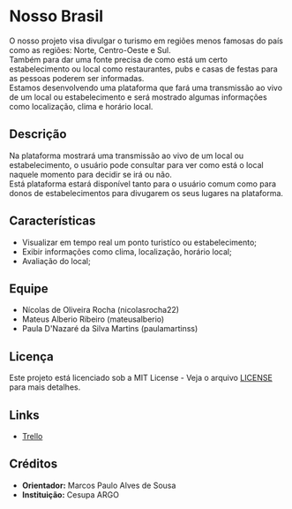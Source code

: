 # Nosso Brasil

O nosso projeto visa divulgar o turismo em regiões menos famosas do país como as
regiões: Norte, Centro-Oeste e Sul.\
Também para dar uma fonte precisa de como está um certo estabelecimento ou
local como restaurantes, pubs e casas de festas para as pessoas poderem ser informadas.
\
Estamos desenvolvendo uma plataforma que fará uma transmissão ao vivo de um local ou estabelecimento e será
mostrado algumas informações como localização, clima e horário local.

## Descrição

Na plataforma mostrará uma transmissão ao vivo de um local ou estabelecimento, o usuário pode consultar para ver
como está o local naquele momento para decidir se irá ou não.\
Está plataforma estará disponível tanto para o usuário comum como para donos de estabelecimentos para divugarem os seus lugares na plataforma.

## Características

- Visualizar em tempo real um ponto turistíco ou estabelecimento;
- Exibir informações como clima, localização, horário local;
- Avaliação do local;

## Equipe

- Nícolas de Oliveira Rocha (nicolasrocha22)
- Mateus Alberio Ribeiro (mateusalberio)
- Paula D'Nazaré da Silva Martins (paulamartinss)

## Licença

Este projeto está licenciado sob a MIT License - Veja o arquivo [LICENSE](./LICENSE) para mais detalhes.

## Links

- [Trello](https://trello.com/b/M55VnoBp/projeto-integrado-i)

## Créditos

- **Orientador:** Marcos Paulo Alves de Sousa
- **Instituição:** Cesupa ARGO
